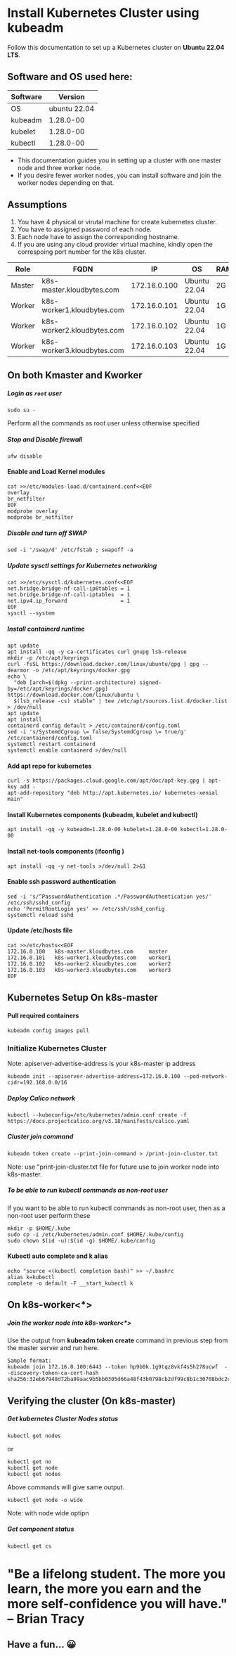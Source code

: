# Install Kubernetes Cluster using kubeadm
Follow this documentation to set up a Kubernetes cluster on __Ubuntu 22.04 LTS__.

## Software and OS used here:

|Software|Version|
|----|----|
|OS|ubuntu 22.04|
|kubeadm|1.28.0-00|
|kubelet|1.28.0-00|
|kubectl|1.28.0-00|

* This documentation guides you in setting up a cluster with one master node and three worker node. 
* If you desire fewer worker nodes, you can install software and join the worker nodes depending on that.

## Assumptions

1. You have 4 physical or virutal machine for create kubernetes cluster.
2. You have to assigned password of each node.
3. Each node have to assign the corresponding hostname.
4. If you are using any cloud provider virtual machine, kindly open the correspoing port number for the k8s cluster.

|Role|FQDN|IP|OS|RAM|CPU|
|----|----|----|----|----|----|
|Master|k8s-master.kloudbytes.com  |172.16.0.100|Ubuntu 22.04|2G|2|
|Worker|k8s-worker1.kloudbytes.com |172.16.0.101|Ubuntu 22.04|1G|1|
|Worker|k8s-worker2.kloudbytes.com|172.16.0.102|Ubuntu 22.04|1G|1|
|Worker|k8s-worker3.kloudbytes.com |172.16.0.103|Ubuntu 22.04|1G|1|

## On both Kmaster and Kworker
##### Login as `root` user
```
sudo su -
```
Perform all the commands as root user unless otherwise specified
##### Stop and Disable firewall
```
ufw disable
```
#### Enable and Load Kernel modules
```
cat >>/etc/modules-load.d/containerd.conf<<EOF
overlay
br_netfilter
EOF
modprobe overlay
modprobe br_netfilter
```
##### Disable and turn off SWAP
```
sed -i '/swap/d' /etc/fstab ; swapoff -a
```
##### Update sysctl settings for Kubernetes networking
```
cat >>/etc/sysctl.d/kubernetes.conf<<EOF
net.bridge.bridge-nf-call-ip6tables = 1
net.bridge.bridge-nf-call-iptables  = 1
net.ipv4.ip_forward                 = 1
EOF
sysctl --system
```
##### Install containerd runtime
```
apt update
apt install -qq -y ca-certificates curl gnupg lsb-release
mkdir -p /etc/apt/keyrings
curl -fsSL https://download.docker.com/linux/ubuntu/gpg | gpg --dearmor -o /etc/apt/keyrings/docker.gpg
echo \
  "deb [arch=$(dpkg --print-architecture) signed-by=/etc/apt/keyrings/docker.gpg] https://download.docker.com/linux/ubuntu \
  $(lsb_release -cs) stable" | tee /etc/apt/sources.list.d/docker.list > /dev/null
apt update 
apt install
containerd config default > /etc/containerd/config.toml
sed -i 's/SystemdCgroup \= false/SystemdCgroup \= true/g' /etc/containerd/config.toml
systemctl restart containerd
systemctl enable containerd >/dev/null
```
#### Add apt repo for kubernetes

```
curl -s https://packages.cloud.google.com/apt/doc/apt-key.gpg | apt-key add - 
apt-add-repository "deb http://apt.kubernetes.io/ kubernetes-xenial main"
```
#### Install Kubernetes components (kubeadm, kubelet and kubectl)
```
apt install -qq -y kubeadm=1.28.0-00 kubelet=1.28.0-00 kubectl=1.28.0-00 
```
#### Install net-tools components (ifconfig )
```
apt install -qq -y net-tools >/dev/null 2>&1
```
#### Enable ssh password authentication
```
sed -i 's/^PasswordAuthentication .*/PasswordAuthentication yes/' /etc/ssh/sshd_config
echo 'PermitRootLogin yes' >> /etc/ssh/sshd_config
systemctl reload sshd
```
#### Update /etc/hosts file
```
cat >>/etc/hosts<<EOF
172.16.0.100   k8s-master.kloudbytes.com     master 
172.16.0.101   k8s-worker1.kloudbytes.com    worker1 
172.16.0.102   k8s-worker2.kloudbytes.com    worker2
172.16.0.103   k8s-worker3.kloudbytes.com    worker3 
EOF
```
## Kubernetes Setup On k8s-master

#### Pull required containers
```
kubeadm config images pull
```
### Initialize Kubernetes Cluster
Note: apiserver-advertise-address is your k8s-master ip address
```
kubeadm init --apiserver-advertise-address=172.16.0.100 --pod-network-cidr=192.168.0.0/16 
```
##### Deploy Calico network
```
kubectl --kubeconfig=/etc/kubernetes/admin.conf create -f https://docs.projectcalico.org/v3.18/manifests/calico.yaml
```

##### Cluster join command

```
kubeadm token create --print-join-command > /print-join-cluster.txt
```
Note: use "print-join-cluster.txt file for future use to join worker node into k8s-master.

##### To be able to run kubectl commands as non-root user
If you want to be able to run kubectl commands as non-root user, then as a non-root user perform these

```
mkdir -p $HOME/.kube
sudo cp -i /etc/kubernetes/admin.conf $HOME/.kube/config
sudo chown $(id -u):$(id -g) $HOME/.kube/config
```

#### Kubectl auto complete and k alias
```
echo "source <(kubectl completion bash)" >> ~/.bashrc
alias k=kubectl
complete -o default -F __start_kubectl k
```

## On k8s-worker<*>
##### Join the worker node into k8s-worker<*>

Use the output from __kubeadm token create__ command in previous step from the master server and run here.

```
Sample format:
kubeadm join 172.16.0.100:6443 --token hp9b0k.1g9tqz8vkf4s5h278ucwf  --discovery-token-ca-cert-hash sha256:32eb67948d72ba99aac9b5bb0305d66a48f43b0798cb2df99c8b1c30708bdc2cased24sf
```

## Verifying the cluster (On k8s-master)
##### Get kubernetes Cluster Nodes status
```
kubectl get nodes
```
or 
```
kubectl get no
kubectl get node
kubectl get nodes
```
Above commands will give same output.
```
kubectl get node -o wide
```
Note: with node wide optipn

##### Get component status
```
kubectl get cs
```

# "Be a lifelong student. The more you learn, the more you earn and the more self-confidence you will have." – Brian Tracy

## Have a fun... :grinning:
